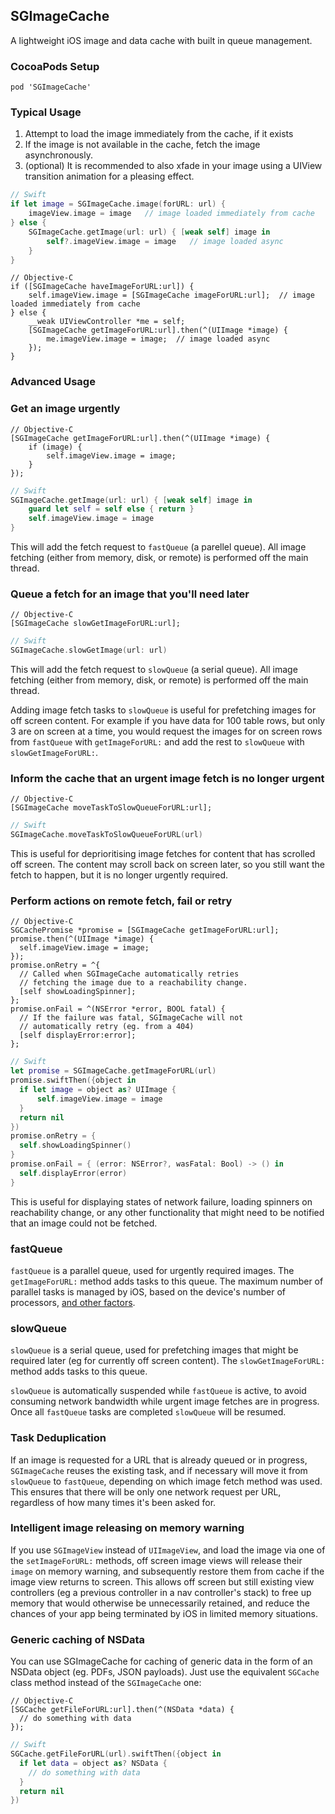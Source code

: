 ## SGImageCache

A lightweight iOS image and data cache with built in queue management.

### CocoaPods Setup

```
pod 'SGImageCache'
```

### Typical Usage

1. Attempt to load the image immediately from the cache, if it exists
2. If the image is not available in the cache, fetch the image asynchronously.
3. (optional) It is recommended to also xfade in your image using a UIView transition animation for a pleasing effect.

```swift
// Swift
if let image = SGImageCache.image(forURL: url) {
    imageView.image = image   // image loaded immediately from cache
} else {
    SGImageCache.getImage(url: url) { [weak self] image in
        self?.imageView.image = image   // image loaded async
    }
}
```

```objc
// Objective-C
if ([SGImageCache haveImageForURL:url]) {
    self.imageView.image = [SGImageCache imageForURL:url];  // image loaded immediately from cache
} else {
    __weak UIViewController *me = self;
    [SGImageCache getImageForURL:url].then(^(UIImage *image) {
        me.imageView.image = image;  // image loaded async        
    });
}
```

### Advanced Usage

### Get an image urgently

```objc
// Objective-C
[SGImageCache getImageForURL:url].then(^(UIImage *image) {
    if (image) {
        self.imageView.image = image;
    }
});
```

```swift
// Swift
SGImageCache.getImage(url: url) { [weak self] image in
    guard let self = self else { return }
    self.imageView.image = image    
}
```

This will add the fetch request to `fastQueue` (a parellel queue). All image fetching (either
from memory, disk, or remote) is performed off the main thread. 

### Queue a fetch for an image that you'll need later

```objc
// Objective-C
[SGImageCache slowGetImageForURL:url];
```

```swift
// Swift
SGImageCache.slowGetImage(url: url)
```

This will add the fetch request to `slowQueue` (a serial queue). All image fetching (either
from memory, disk, or remote) is performed off the main thread.

Adding image fetch tasks to `slowQueue` is useful for prefetching images for off screen
content. For example if you have data for 100 table rows, but only 3 are on screen at a time,
you would request the images for on screen rows from `fastQueue` with `getImageForURL:` and
add the rest to `slowQueue` with `slowGetImageForURL:`.

### Inform the cache that an urgent image fetch is no longer urgent

```objc
// Objective-C
[SGImageCache moveTaskToSlowQueueForURL:url];
```

```swift
// Swift
SGImageCache.moveTaskToSlowQueueForURL(url)
```

This is useful for deprioritising image fetches for content that has scrolled off screen. The
content may scroll back on screen later, so you still want the fetch to happen, but it is no
longer urgently required.

### Perform actions on remote fetch, fail or retry

```objc
// Objective-C
SGCachePromise *promise = [SGImageCache getImageForURL:url];
promise.then(^(UIImage *image) {
  self.imageView.image = image;
});
promise.onRetry = ^{
  // Called when SGImageCache automatically retries
  // fetching the image due to a reachability change.
  [self showLoadingSpinner];
};
promise.onFail = ^(NSError *error, BOOL fatal) {
  // If the failure was fatal, SGImageCache will not
  // automatically retry (eg. from a 404)
  [self displayError:error];
};
```

```swift
// Swift
let promise = SGImageCache.getImageForURL(url)
promise.swiftThen({object in
  if let image = object as? UIImage {
      self.imageView.image = image
  }
  return nil
})
promise.onRetry = {
  self.showLoadingSpinner()
}
promise.onFail = { (error: NSError?, wasFatal: Bool) -> () in
  self.displayError(error)
}

```

This is useful for displaying states of network failure, loading spinners on reachability change, or any other functionality that might need to be notified that an image could not be fetched.

### fastQueue

`fastQueue` is a parallel queue, used for urgently required images. The `getImageForURL:`
method adds tasks to this queue. The maximum number of parallel tasks is managed by iOS, based on the device's number of processors, [and other factors](https://developer.apple.com/library/ios/documentation/cocoa/reference/NSOperationQueue_class/Reference/Reference.html#//apple_ref/doc/uid/TP40004592-RH2-borderType). 

### slowQueue

`slowQueue` is a serial queue, used for prefetching images that might be required later (eg
for currently off screen content). The `slowGetImageForURL:` method adds tasks to this queue.

`slowQueue` is automatically suspended while `fastQueue` is active, to avoid consuming network bandwidth while urgent image fetches are in progress. Once all `fastQueue` tasks are completed
`slowQueue` will be resumed.

### Task Deduplication

If an image is requested for a URL that is already queued or in progress, `SGImageCache` 
reuses the existing task, and if necessary will move it from `slowQueue` to `fastQueue`, 
depending on which image fetch method was used. This ensures that there will be only one 
network request per URL, regardless of how many times it's been asked for.

### Intelligent image releasing on memory warning

If you use `SGImageView` instead of `UIImageView`, and load the image via one of the
`setImageForURL:` methods, off screen image views will release their `image` on memory
warning, and subsequently restore them from cache if the image view returns to screen.
This allows off screen but still existing view controllers (eg a previous controller in a
nav controller's stack) to free up memory that would otherwise be unnecessarily retained, 
and reduce the chances of your app being terminated by iOS in limited memory situations.

### Generic caching of NSData

You can use SGImageCache for caching of generic data in the form of an NSData object (eg. PDFs, JSON payloads).  Just use the equivalent `SGCache` class method instead of the `SGImageCache` one:

```objc
// Objective-C
[SGCache getFileForURL:url].then(^(NSData *data) {
  // do something with data
});

```

```swift
// Swift
SGCache.getFileForURL(url).swiftThen({object in
  if let data = object as? NSData {
    // do something with data
  }
  return nil
})
```
